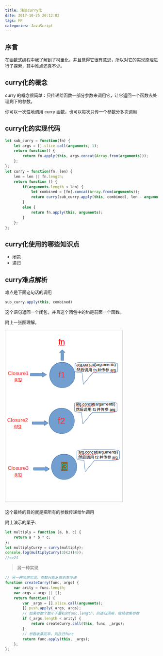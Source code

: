 ```yaml
---
title: 浅谈curry化
date: 2017-10-25 20:12:02
tags: FP
categories: JavaScript
---
```


## 序言

在函数式编程中我了解到了柯里化，并且觉得它很有意思，所以对它的实现原理进行了探索，其中难点还真不少。

<!--more-->

## curry化的概念

curry 的概念很简单：只传递给函数一部分参数来调用它，让它返回一个函数去处理剩下的参数。

你可以一次性地调用 curry 函数，也可以每次只传一个参数分多次调用

## curry化的实现代码

```js
let sub_curry = function(fn) {
    let args = [].slice.call(arguments, 1);
    return function() {
        return fn.apply(this, args.concat(Array.from(arguments)));
    };
};
let curry = function(fn, len) {
    len = len || fn.length;
    return function () {
        if(arguments.length < len) {
            let combined = [fn].concat(Array.from(arguments));
            return curry(sub_curry.apply(this, combined), len - arguments.length);
        }
        else {
            return fn.apply(this, arguments);
        }
    };
};
```

## curry化使用的哪些知识点

- 闭包
- 递归

## curry难点解析

难点是下面这句话的调用

```js
sub_curry.apply(this, combined)
```

这个语句返回一个闭包，并且这个闭包中的fn是前面一个函数。

附上一张图理解。

![](/img/closure.png)

这个最终的目的就是把所有的参数传递给fn调用

附上演示的栗子:

```js
let multiply = function (a, b, c) {
    return a * b * c;
};
let multiplyCurry = curry(multiply);
console.log(multiplyCurry(3)(2)(4));
//=>24
```

> 另一种实现

```js
// 另一种简单实现，参数只能从右到左传递
function createCurry(func, args) {
    var arity = func.length;
    var args = args || [];
    return function() {
        var _args = [].slice.call(arguments);
        [].push.apply(_args, args);
        // 如果参数个数小于最初的func.length，则递归调用，继续收集参数
        if (_args.length < arity) {
            return createCurry.call(this, func, _args);
        }
        // 参数收集完毕，则执行func
        return func.apply(this, _args);
    };
};
```